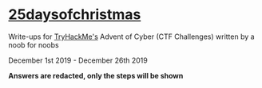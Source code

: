 # [25daysofchristmas](https://tryhackme.com/room/25daysofchristmas)
Write-ups for [TryHackMe's](https://tryhackme.com/) Advent of Cyber (CTF Challenges) written by a noob for noobs

December 1st 2019 - December 26th 2019

**Answers are redacted, only the steps will be shown**
